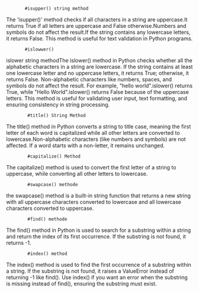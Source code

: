 
           #isupper() string method

The 'isupper()' method checks if all characters in a string are uppercase.It returns True if all letters are uppercase and False otherwise.Numbers and symbols do not affect the result.If the string contains any lowercase letters, it returns False. This method is useful for text validation in Python programs.


           #islowwer()
islower string methodThe islower() method in Python checks whether all the alphabetic characters in a string are lowercase. If the string contains at least one lowercase letter and no uppercase letters, it returns True; otherwise, it returns False. Non-alphabetic characters like numbers, spaces, and symbols do not affect the result. For example, "hello world".islower() returns True, while "Hello World".islower() returns False because of the uppercase letters. This method is useful for validating user input, text formatting, and ensuring consistency in string processing.
          

            #title() String Method
The title() method in Python converts a string to title case, meaning the first letter of each word is capitalized while all other letters are converted to lowercase.Non-alphabetic characters (like numbers and symbols) are not affected. If a word starts with a non-letter, it remains unchanged.


            #capitalize() Method
The capitalize() method is used to convert the first letter of a string to uppercase, while converting all other letters to lowercase.


            #swapcase() methode
the swapcase() method is a built-in string function that returns a new string with all uppercase characters converted to lowercase and all lowercase characters converted to uppercase.


            #find() methode
The find() method in Python is used to search for a substring within a string and return the index of its first occurrence. If the substring is not found, it returns -1.

            
            #index() method
The index() method is used to find the first occurrence of a substring within a string. If the substring is not found, it raises a ValueError instead of returning -1 like find(). Use index() if you want an error when the substring is missing instead of find(), ensuring the substring must exist.
